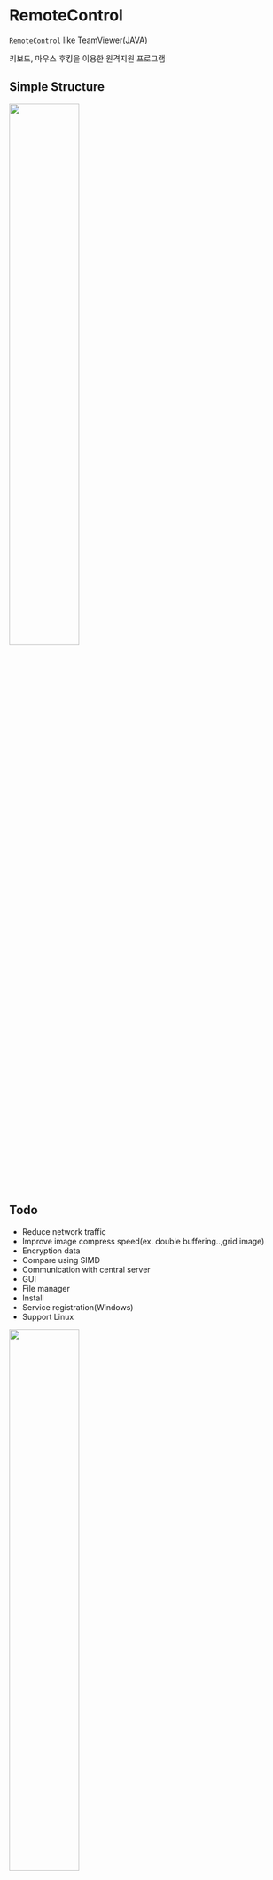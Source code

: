 # RemoteControl
`RemoteControl` like TeamViewer(JAVA)

키보드, 마우스 후킹을 이용한 원격지원 프로그램


## Simple Structure
<p>
  <img src="https://user-images.githubusercontent.com/19161231/48710563-1fcd0680-ec4c-11e8-8620-7709af3418f6.png" width="50%">
</p>


## Todo

<p>
  <ul>
    <li>Reduce network traffic</li>
    <li>Improve image compress speed(ex. double buffering..,grid image)</li>
    <li>Encryption data</li>    
    <li>Compare using SIMD</li>
    <li>Communication with central server</li>
    <li>GUI</li>
    <li>File manager</li>
    <li>Install</li>
    <li>Service registration(Windows)</li>
    <li>Support Linux</li>
    
  </ul>
</p>

<p>
  <img src="https://user-images.githubusercontent.com/19161231/48710631-5440c280-ec4c-11e8-9808-39203fa8d10b.png" width="50%">
</p>

</br> 
<a href="mailto:dydtjr1994@gmail.com" target="_blank">
  <img src="https://img.shields.io/badge/E--mail-Yongseok%20choi-yellow.svg">
</a>
<a href="https://blog.naver.com/cys_star" target="_blank">
  <img src="https://img.shields.io/badge/Blog-cys__star%27s%20Blog-blue.svg">
</a>
